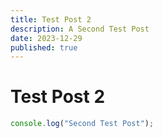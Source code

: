 ```yaml
---
title: Test Post 2
description: A Second Test Post
date: 2023-12-29
published: true
---
```


# Test Post 2

```ts
console.log("Second Test Post");
```
